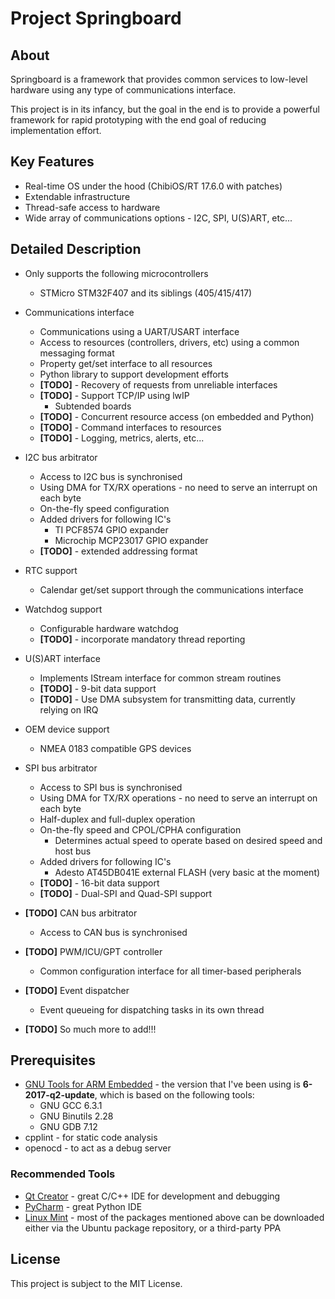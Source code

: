 # Project Springboard

## About

Springboard is a framework that provides common services to low-level hardware using any type
of communications interface.

This project is in its infancy, but the goal in the end is to provide a powerful framework for
rapid prototyping with the end goal of reducing implementation effort.

## Key Features

* Real-time OS under the hood (ChibiOS/RT 17.6.0 with patches)
* Extendable infrastructure
* Thread-safe access to hardware
* Wide array of communications options - I2C, SPI, U(S)ART, etc...

## Detailed Description

* Only supports the following microcontrollers
    * STMicro STM32F407 and its siblings (405/415/417)

* Communications interface
    * Communications using a UART/USART interface
    * Access to resources (controllers, drivers, etc) using a common messaging format
    * Property get/set interface to all resources
    * Python library to support development efforts
    * **\[TODO\]** - Recovery of requests from unreliable interfaces
    * **\[TODO\]** - Support TCP/IP using lwIP
        * Subtended boards
    * **\[TODO\]** - Concurrent resource access (on embedded and Python)
    * **\[TODO\]** - Command interfaces to resources
    * **\[TODO\]** - Logging, metrics, alerts, etc...

* I2C bus arbitrator
    * Access to I2C bus is synchronised
    * Using DMA for TX/RX operations - no need to serve an interrupt on each byte
    * On-the-fly speed configuration
    * Added drivers for following IC's
        * TI PCF8574 GPIO expander
        * Microchip MCP23017 GPIO expander
    * **\[TODO\]** - extended addressing format

* RTC support
    * Calendar get/set support through the communications interface

* Watchdog support
    * Configurable hardware watchdog
    * **\[TODO\]** - incorporate mandatory thread reporting

* U(S)ART interface
    * Implements IStream interface for common stream routines
    * **\[TODO\]** - 9-bit data support
    * **\[TODO\]** - Use DMA subsystem for transmitting data, currently relying on IRQ

* OEM device support
    * NMEA 0183 compatible GPS devices

* SPI bus arbitrator
    * Access to SPI bus is synchronised
    * Using DMA for TX/RX operations - no need to serve an interrupt on each byte
    * Half-duplex and full-duplex operation
    * On-the-fly speed and CPOL/CPHA configuration
        * Determines actual speed to operate based on desired speed and host bus
    * Added drivers for following IC's
        * Adesto AT45DB041E external FLASH (very basic at the moment)
    * **\[TODO\]** - 16-bit data support
    * **\[TODO\]** - Dual-SPI and Quad-SPI support

* **\[TODO\]** CAN bus arbitrator
    * Access to CAN bus is synchronised

* **\[TODO\]** PWM/ICU/GPT controller
    * Common configuration interface for all timer-based peripherals

* **\[TODO\]** Event dispatcher
    * Event queueing for dispatching tasks in its own thread

* **\[TODO\]** So much more to add!!!

## Prerequisites

* [GNU Tools for ARM Embedded](http://launchpad.net/gcc-arm-embedded) - the version that I've
  been using is __6-2017-q2-update__, which is based on the following tools:
    * GNU GCC 6.3.1
    * GNU Binutils 2.28
    * GNU GDB 7.12
* cpplint - for static code analysis
* openocd - to act as a debug server

### Recommended Tools

* [Qt Creator](http://www.qt.io/download-open-source) - great C/C++ IDE for development
  and debugging
* [PyCharm](http://www.jetbrains.com/pycharm/download) - great Python IDE
* [Linux Mint](http://www.linuxmint.com) - most of the packages mentioned above can be downloaded
  either via the Ubuntu package repository, or a third-party PPA

## License

This project is subject to the MIT License.
